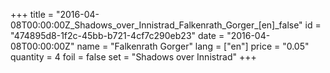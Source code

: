 +++
title = "2016-04-08T00:00:00Z_Shadows_over_Innistrad_Falkenrath_Gorger_[en]_false"
id = "474895d8-1f2c-45bb-b721-4cf7c290eb23"
date = "2016-04-08T00:00:00Z"
name = "Falkenrath Gorger"
lang = ["en"]
price = "0.05"
quantity = 4
foil = false
set = "Shadows over Innistrad"
+++
